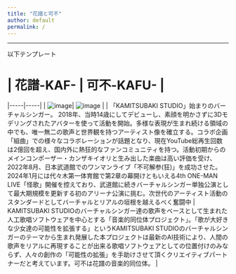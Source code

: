```yaml
---
title: "花譜と可不"
author: default
permalink: /
---
```







---

以下テンプレート

# | 花譜-KAF-  |  可不-KAFU-  |
|-----|-----|
| ![image](/kit_trial/assets/images/kaf.png)| ![image](/kit_trial/assets/images/kafu.jpeg )  |
| 「KAMITSUBAKI STUDIO」始まりのバーチャルシンガー。
2018年、当時14歳にしてデビューし、素顔を明かさずに3Dモデリングされたアバターを使って活動を開始。多様な表現が生まれ続ける領域の中でも、唯一無二の歌声と世界観を持つアーティスト像を確立する。コラボ企画「組曲」での様々なコラボレーションが話題となり、現在YouTube総再生回数は2億回を超え、国内外に熱狂的なファンコミュニティを持つ。活動初期からのメインコンポーザー・カンザキイオリと生み出した楽曲は高い評価を受け、2022年8月、日本武道館でのワンマンライブ「不可解参(狂)」を成功させた。2024年1月には代々木第一体育館で第2章の幕開けともいえる4th ONE-MAN LIVE「怪歌」開催を控えており、武道館に続きバーチャルシンガー単独公演として最大期規模を更新する初のアリーナ公演に挑む。次世代のアーティスト活動のスタンダードとしてバーチャルとリアルの垣根を越えるべく奮闘中  | KAMITSUBAKI STUDIOのバーチャルシンガー達の歌声をベースとして生まれた人工歌唱ソフトウェアを中心とする「音楽的同位体プロジェクト」。「歌が大好きな少女達の可能性を拡張する」というKAMITSUBAKI STUDIOのバーチャルシンガーのテーマから生まれ発展した本プロジェクトは最新のAI技術により、人間の歌声をリアルに再現することが出来る歌唱ソフトウェアとしての位置付けのみならず、人々の創作の「可能性の拡張」を手助けさせて頂くクリエイティブパートナーだと考えています。可不は花譜の音楽的同位体。  |
